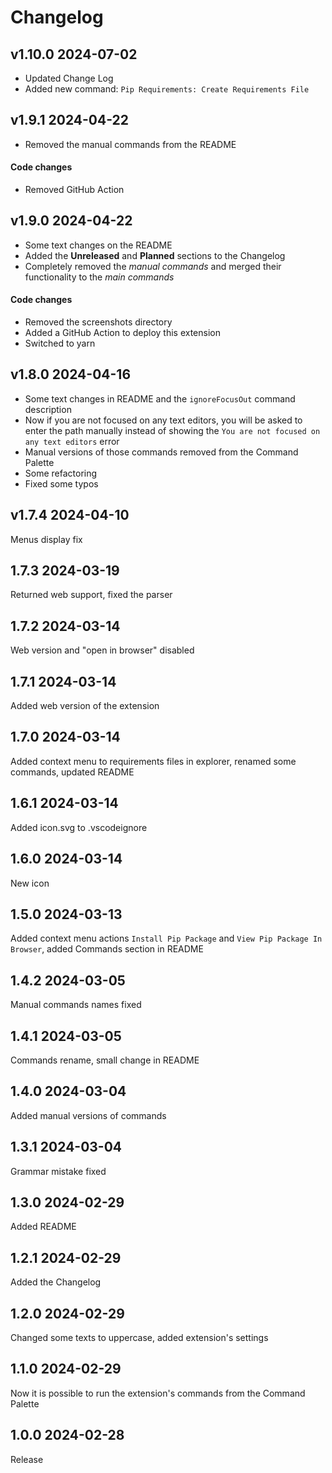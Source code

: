 # Changelog

## v1.10.0 2024-07-02

- Updated Change Log
- Added new command: `Pip Requirements: Create Requirements File`

## v1.9.1 2024-04-22
- Removed the manual commands from the README
#### Code changes
- Removed GitHub Action

## v1.9.0 2024-04-22
- Some text changes on the README
- Added the **Unreleased** and **Planned** sections to the Changelog
- Completely removed the *manual commands* and merged their functionality to the *main commands*
#### Code changes
- Removed the screenshots directory
- Added a GitHub Action to deploy this extension
- Switched to yarn

## v1.8.0 2024-04-16
- Some text changes in README and the `ignoreFocusOut` command description
- Now if you are not focused on any text editors, you will be asked to enter the path manually instead of showing the `You are not focused on any text editors` error
- Manual versions of those commands removed from the Command Palette
- Some refactoring
- Fixed some typos

## v1.7.4 2024-04-10
Menus display fix

## 1.7.3 2024-03-19
Returned web support, fixed the parser

## 1.7.2 2024-03-14
Web version and "open in browser" disabled

## 1.7.1 2024-03-14
Added web version of the extension

## 1.7.0 2024-03-14
Added context menu to requirements files in explorer, renamed some commands, updated README

## 1.6.1 2024-03-14
Added icon.svg to .vscodeignore

## 1.6.0 2024-03-14
New icon

## 1.5.0 2024-03-13
Added context menu actions `Install Pip Package` and `View Pip Package In Browser`, added Commands section in README

## 1.4.2 2024-03-05
Manual commands names fixed

## 1.4.1 2024-03-05
Commands rename, small change in README

## 1.4.0 2024-03-04
Added manual versions of commands

## 1.3.1 2024-03-04
Grammar mistake fixed

## 1.3.0 2024-02-29
Added README

## 1.2.1 2024-02-29
Added the Changelog

## 1.2.0 2024-02-29
Changed some texts to uppercase, added extension's settings

## 1.1.0 2024-02-29
Now it is possible to run the extension's commands from the Command Palette

## 1.0.0 2024-02-28
Release